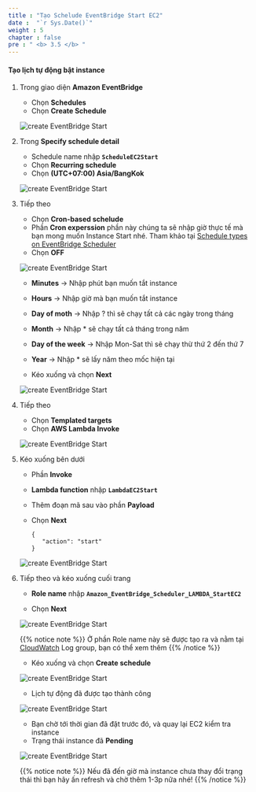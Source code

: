 ```yaml
---
title : "Tạo Schelude EventBridge Start EC2"
date :  "`r Sys.Date()`" 
weight : 5
chapter : false
pre : " <b> 3.5 </b> "
---
```


#### Tạo lịch tự động bật instance

1. Trong giao diện **Amazon EventBridge**

   - Chọn **Schedules**
   - Chọn **Create Schedule**

   ![create EventBridge Start](/aws-fcj-workshop01/images/4-CreateLambda/4CreateEventBridgeStart/0001.png?width=90pc)

2. Trong **Specify schedule detail**

   - Schedule name nhập **```ScheduleEC2Start```**
   - Chọn **Recurring schedule**
   - Chọn **(UTC+07:00) Asia/BangKok**

   ![create EventBridge Start](/aws-fcj-workshop01/images/4-CreateLambda/4CreateEventBridgeStart/0002.png?width=90pc)

3. Tiếp theo

   - Chọn **Cron-based schelude**
   - Phần **Cron experssion** phần này chúng ta sẽ nhập giờ thực tế mà bạn mong muốn Instance Start nhé. Tham khảo tại [Schedule types on EventBridge Scheduler](https://docs.aws.amazon.com/scheduler/latest/UserGuide/schedule-types.html?icmpid=docs_console_unmapped)
   - Chọn **OFF**

   ![create EventBridge Start](/aws-fcj-workshop01/images/4-CreateLambda/4CreateEventBridgeStart/0003.png?width=90pc)

   - **Minutes** -> Nhập phút bạn muốn tắt instance
   - **Hours** -> Nhập giờ mà bạn muốn tắt instance
   - **Day of moth** -> Nhập ? thì sẽ chạy tất cả các ngày trong tháng
   - **Month** -> Nhập * sẽ chạy tất cả tháng trong năm
   - **Day of the week** -> Nhập Mon-Sat thì sẽ chạy thừ thứ 2 đến thứ 7
   - **Year** -> Nhập * sẽ lấy năm theo mốc hiện tại

   - Kéo xuống và chọn **Next**

   ![create EventBridge Start](/aws-fcj-workshop01/images/4-CreateLambda/4CreateEventBridgeStart/0004.png?width=90pc)


4. Tiếp theo

   - Chọn **Templated targets**
   - Chọn **AWS Lambda Invoke**

   ![create EventBridge Start](/aws-fcj-workshop01/images/4-CreateLambda/4CreateEventBridgeStart/0005.png?width=90pc)

5. Kéo xuống bên dưới
   - Phần **Invoke**
   - **Lambda function** nhập **```LambdaEC2Start```**
   - Thêm đoạn mã sau vào phần **Payload**
   - Chọn **Next**

         {
            "action": "start"
         }
            
   ![create EventBridge Start](/aws-fcj-workshop01/images/4-CreateLambda/4CreateEventBridgeStart/0006.png?width=90pc)

6. Tiếp theo và kéo xuống cuối trang

   - **Role name** nhập **```Amazon_EventBridge_Scheduler_LAMBDA_StartEC2```**
   
   - Chọn **Next**

   ![create EventBridge Start](/aws-fcj-workshop01/images/4-CreateLambda/4CreateEventBridgeStart/0007.png?width=90pc)

   {{% notice note %}}
   Ở phần Role name này sẽ được tạo ra và nằm tại [CloudWatch](https://us-east-1.console.aws.amazon.com/cloudwatch/home?region=us-east-1#logsV2:log-groups) Log group, bạn có thể xem thêm
   {{% /notice %}}

   - Kéo xuống và chọn **Create schedule**

   ![create EventBridge Start](/aws-fcj-workshop01/images/4-CreateLambda/4CreateEventBridgeStart/0008.png?width=90pc)

   - Lịch tự động đã được tạo thành công

   ![create EventBridge Start](/aws-fcj-workshop01/images/4-CreateLambda/4CreateEventBridgeStart/0009.png?width=90pc)

   - Bạn chờ tới thời gian đã đặt trước đó, và quay lại EC2 kiểm tra instance
   - Trạng thái instance đã **Pending**

   ![create EventBridge Start](/aws-fcj-workshop01/images/4-CreateLambda/4CreateEventBridgeStart/0010.png?width=90pc)

   {{% notice note %}}
   Nếu đã đến giờ mà instance chưa thay đổi trạng thái thì bạn hãy ấn refresh và chờ thêm 1-3p nữa nhé!
   {{% /notice %}}